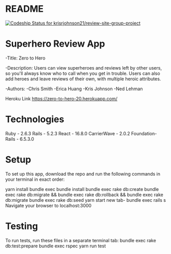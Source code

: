 # README

[![Codeship Status for krisrjohnson21/review-site-group-project](https://app.codeship.com/projects/1789f4e0-2365-0138-72b3-5e60cb46bbdf/status?branch=master)](https://app.codeship.com/projects/382991)

# Superhero Review App

-Title: Zero to Hero

-Description: Users can view superheroes and reviews left by other
users, so you'll always know who to call when you get in trouble. Users can also
add heroes and leave reviews of their own, with multiple heroic attributes.

-Authors:
-Chris Smith
-Erica Huang
-Kris Johnson
-Ned Lehman

Heroku Link
https://zero-to-hero-20.herokuapp.com/

# Technologies

Ruby - 2.6.3
Rails - 5.2.3
React - 16.8.0
CarrierWave - 2.0.2
Foundation-Rails - 6.5.3.0

# Setup

To set up this app, download the repo and run the following commands in your terminal in exact order:

yarn install
bundle exec bundle install
bundle exec rake db:create
bundle exec rake db:migrate && bundle exec rake db:rollback && bundle exec rake db:migrate
bundle exec rake db:seed
yarn start
new tab- bundle exec rails s
Navigate your browser to localhost:3000

# Testing

To run tests, run these files in a separate terminal tab:
bundle exec rake db:test:prepare
bundle exec rspec
yarn run test
